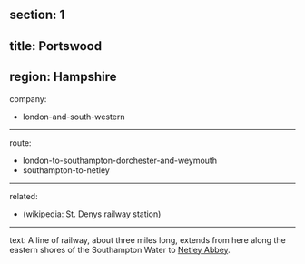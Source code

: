 ﻿section: 1
----
title: Portswood
----
region: Hampshire
----
company:
- london-and-south-western
----
route:
- london-to-southampton-dorchester-and-weymouth
- southampton-to-netley
----
related:
- (wikipedia: St. Denys railway station)
----
text: A line of railway, about three miles long, extends from here along the eastern shores of the Southampton Water to [Netley Abbey](/stations/netley-abbey).
